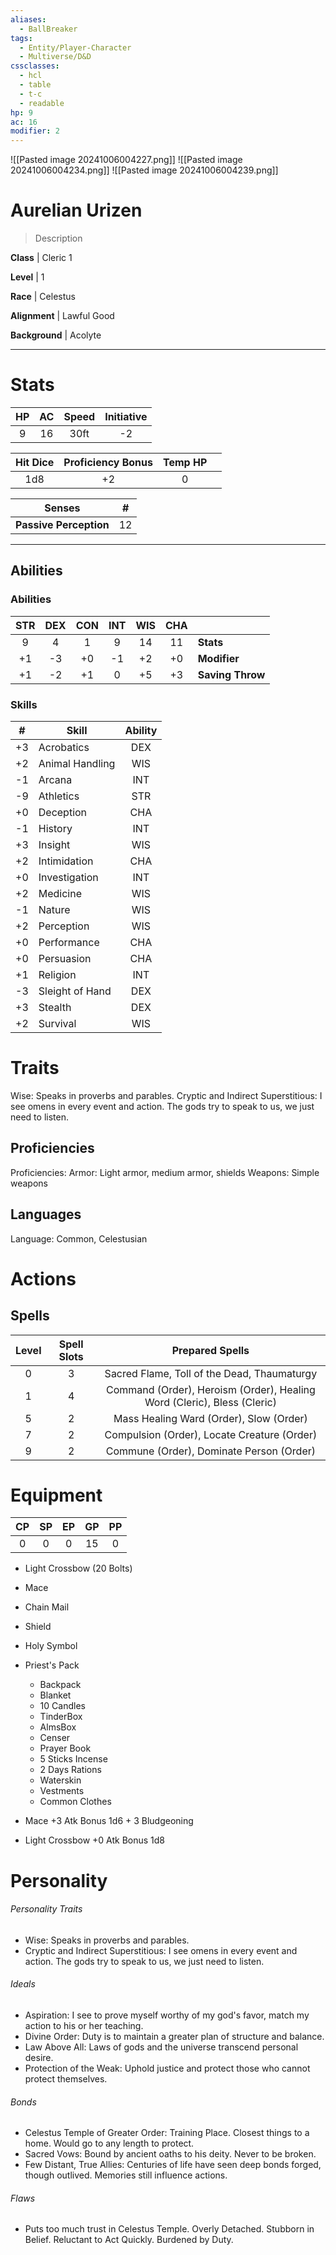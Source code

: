 ```yaml
---
aliases:
  - BallBreaker
tags:
  - Entity/Player-Character
  - Multiverse/D&D
cssclasses:
  - hcl
  - table
  - t-c
  - readable
hp: 9
ac: 16
modifier: 2
---
```

![[Pasted image 20241006004227.png]]
![[Pasted image 20241006004234.png]]
![[Pasted image 20241006004239.png]]

# Aurelian Urizen
> Description

**Class** |  Cleric 1

**Level** |  1

**Race** |  Celestus

**Alignment** |  Lawful Good

**Background** |  Acolyte

---

# Stats
| HP  | AC  | Speed | Initiative |
| :-: | :-: | :---: | :--------: |
|  9  | 16  | 30ft  |     -2     |

| Hit Dice | Proficiency Bonus | Temp HP |     |
| :------: | :---------------: | :-----: | --- |
|   1d8    |        +2         |    0    |     |

| Senses | # |
|---|---|
**Passive Perception** | 12 |

---

## Abilities
### Abilities
| STR | DEX | CON | INT | WIS | CHA |                  |
| :-: | :-: | :-: | :-: | :-: | :-: | ---------------- |
|  9  |  4  |  1  |  9  | 14  | 11  | **Stats**        |
| +1  | -3  | +0  | -1  | +2  | +0  | **Modifier**     |
| +1  | -2  | +1  |  0  | +5  | +3  | **Saving Throw** |

### Skills
|  #  | Skill           | Ability |
| :-: | --------------- | :-----: |
| +3  | Acrobatics      |   DEX   |
| +2  | Animal Handling |   WIS   |
| -1  | Arcana          |   INT   |
| -9  | Athletics       |   STR   |
| +0  | Deception       |   CHA   |
| -1  | History         |   INT   |
| +3  | Insight         |   WIS   |
| +2  | Intimidation    |   CHA   |
| +0  | Investigation   |   INT   |
| +2  | Medicine        |   WIS   |
| -1  | Nature          |   WIS   |
| +2  | Perception      |   WIS   |
| +0  | Performance     |   CHA   |
| +0  | Persuasion      |   CHA   |
| +1  | Religion        |   INT   |
| -3  | Sleight of Hand |   DEX   |
| +3  | Stealth         |   DEX   |
| +2  | Survival        |   WIS   |

# Traits
Wise: Speaks in proverbs and parables. Cryptic and Indirect Superstitious: I see omens in every event and action. The gods try to speak to us, we just need to listen.
## Proficiencies
Proficiencies: Armor: Light armor, medium armor, shields Weapons: Simple weapons
## Languages
Language: Common, Celestusian
# Actions

## Spells
| Level | Spell Slots |                             Prepared Spells                             |
| :---: | :---------: | :---------------------------------------------------------------------: |
|   0   |      3      |               Sacred Flame, Toll of the Dead, Thaumaturgy               |
|   1   |      4      | Command (Order), Heroism (Order), Healing Word (Cleric), Bless (Cleric) |
|   5   |      2      |                 Mass Healing Ward (Order), Slow (Order)                 |
|   7   |      2      |               Compulsion (Order), Locate Creature (Order)               |
|   9   |      2      |                Commune (Order), Dominate Person (Order)                 |

# Equipment
| CP  | SP  | EP  | GP  | PP  |
| :-: | :-: | :-: | :-: | :-: |
|  0  |  0  |  0  | 15  |  0  |

- Light Crossbow (20 Bolts) 
- Mace
- Chain Mail
- Shield 
- Holy Symbol 
- Priest's Pack 
	- Backpack 
	- Blanket 
	- 10 Candles 
	- TinderBox
	- AlmsBox
	- Censer
	- Prayer Book
	- 5 Sticks Incense
	- 2 Days Rations
	- Waterskin
	- Vestments
	- Common Clothes


- Mace                              +3 Atk Bonus        1d6 + 3 Bludgeoning
- Light Crossbow       +0 Atk Bonus        1d8

# Personality
###### Personality Traits
- Wise: Speaks in proverbs and parables. 
- Cryptic and Indirect Superstitious: I see omens in every event and action. The gods try to speak to us, we just need to listen.

###### Ideals
- Aspiration: I see to prove myself worthy of my god's favor, match my action to his or her teaching. 
- Divine Order: Duty is to maintain a greater plan of structure and balance. 
- Law Above All: Laws of gods and the universe transcend personal desire. 
- Protection of the Weak: Uphold justice and protect those who cannot protect themselves.

###### Bonds
- Celestus Temple of Greater Order: Training Place. Closest things to a home. Would go to any length to protect.
- Sacred Vows: Bound by ancient oaths to his deity. Never to be broken.
- Few Distant, True Allies: Centuries of life have seen deep bonds forged, though outlived. Memories still influence actions.

###### Flaws
- Puts too much trust in Celestus Temple. Overly Detached. Stubborn in Belief. Reluctant to Act Quickly. Burdened by Duty.
